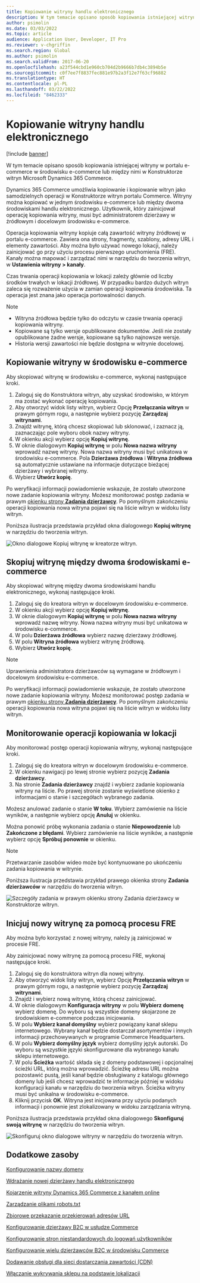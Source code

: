 ```yaml
---
title: Kopiowanie witryny handlu elektronicznego
description: W tym temacie opisano sposób kopiowania istniejącej witryny w portalu e-commerce w środowisku e-commerce lub między nimi w Konstruktorze witryn Microsoft Dynamics 365 Commerce.
author: psimolin
ms.date: 03/03/2022
ms.topic: article
audience: Application User, Developer, IT Pro
ms.reviewer: v-chgriffin
ms.search.region: Global
ms.author: psimolin
ms.search.validFrom: 2017-06-20
ms.openlocfilehash: a23f544cbd1e960cb704d2b9666b7db4c3894b5e
ms.sourcegitcommit: c0f7ee7f8837fec881e97b2a3f12e7f63cf96882
ms.translationtype: HT
ms.contentlocale: pl-PL
ms.lasthandoff: 03/22/2022
ms.locfileid: "8462333"
---
```

# <a name="copy-an-e-commerce-site"></a>Kopiowanie witryny handlu elektronicznego

[!include [banner](../includes/banner.md)]

W tym temacie opisano sposób kopiowania istniejącej witryny w portalu e-commerce w środowisku e-commerce lub między nimi w Konstruktorze witryn Microsoft Dynamics 365 Commerce.

Dynamics 365 Commerce umożliwia kopiowanie i kopiowanie witryn jako samodzielnych operacji w Konstruktorze witryn portalu Commerce. Witryny można kopiować w jednym środowisku e-commerce lub między dwoma środowiskami handlu elektronicznego. Użytkownik, który zainicjował operację kopiowania witryny, musi być administratorem dzierżawy w źródłowym i docelowym środowisku e-commerce.

Operacja kopiowania witryny kopiuje całą zawartość witryny źródłowej w portalu e-commerce. Zawiera ona strony, fragmenty, szablony, adresy URL i elementy zawartości. Aby można było używać nowego lokacji, należy zainicjować go przy użyciu procesu pierwszego uruchomienia (FRE). Kanały można mapować i zarządzać nimi w narzędziu do tworzenia witryn, w **Ustawienia witryny \> kanały**.

Czas trwania operacji kopiowania w lokacji zależy głównie od liczby środków trwałych w lokacji źródłowej. W przypadku bardzo dużych witryn zaleca się rozważenie użycia w zamian operacji kopiowania środowiska. Ta operacja jest znana jako operacja portowalności danych.

> [!NOTE]
> - Witryna źródłowa będzie tylko do odczytu w czasie trwania operacji kopiowania witryny.
> - Kopiowane są tylko wersje opublikowane dokumentów. Jeśli nie zostały opublikowane żadne wersje, kopiowane są tylko najnowsze wersje.
> - Historia wersji zawartości nie będzie dostępna w witrynie docelowej.

## <a name="copy-a-site-within-an-e-commerce-environment"></a>Kopiowanie witryny w środowisku e-commerce

Aby skopiować witrynę w środowisku e-commerce, wykonaj następujące kroki.

1. Zaloguj się do Konstruktora witryn, aby uzyskać środowisko, w którym ma zostać wykonać operację kopiowania.
1. Aby otworzyć widok listy witryn, wybierz Opcję **Przełączania witryn** w prawym górnym rogu, a następnie wybierz pozycję **Zarządzaj witrynami**.
1. Znajdź witrynę, którą chcesz skopiować lub sklonować, i zaznacz ją, zaznaczając pole wyboru obok nazwy witryny.
1. W okienku akcji wybierz opcję **Kopiuj witrynę**.
1. W oknie dialogowym **Kopiuj witrynę** w polu **Nowa nazwa witryny** wprowadź nazwę witryny. Nowa nazwa witryny musi być unikatowa w środowisku e-commerce. Pola **Dzierżawa źródłowa** i **Witryna źródłowa** są automatycznie ustawiane na informacje dotyczące bieżącej dzierżawy i wybranej witryny.
1. Wybierz **Utwórz kopię**.

Po weryfikacji informacji powiadomienie wskazuje, że zostało utworzone nowe zadanie kopiowania witryny. Możesz monitorować postęp zadania w prawym [okienku strony **Zadania dzierżawcy**](#monitor-the-site-copy-operation). Po pomyślnym zakończeniu operacji kopiowania nowa witryna pojawi się na liście witryn w widoku listy witryn.

Poniższa ilustracja przedstawia przykład okna dialogowego **Kopiuj witrynę** w narzędziu do tworzenia witryn.

![Okno dialogowe Kopiuj witrynę w kreatorze witryn.](media/site-copy_1.png)

## <a name="copy-a-site-between-two-e-commerce-environments"></a>Skopiuj witrynę między dwoma środowiskami e-commerce

Aby skopiować witrynę między dwoma środowiskami handlu elektronicznego, wykonaj następujące kroki.

1. Zaloguj się do kreatora witryn w docelowym środowisku e-commerce.
1. W okienku akcji wybierz opcję **Kopiuj witrynę**.
1. W oknie dialogowym **Kopiuj witrynę** w polu **Nowa nazwa witryny** wprowadź nazwę witryny. Nowa nazwa witryny musi być unikatowa w środowisku e-commerce.
1. W polu **Dzierżawa źródłowa** wybierz nazwę dzierżawy źródłowej.
1. W polu **Witryna źródłowa** wybierz witrynę źródłową.
1. Wybierz **Utwórz kopię**.

> [!NOTE]
> Uprawnienia administratora dzierżawców są wymagane w źródłowym i docelowym środowisku e-commerce.

Po weryfikacji informacji powiadomienie wskazuje, że zostało utworzone nowe zadanie kopiowania witryny. Możesz monitorować postęp zadania w prawym [okienku strony **Zadania dzierżawcy**](#monitor-the-site-copy-operation). Po pomyślnym zakończeniu operacji kopiowania nowa witryna pojawi się na liście witryn w widoku listy witryn.

## <a name="monitor-the-site-copy-operation"></a>Monitorowanie operacji kopiowania w lokacji

Aby monitorować postęp operacji kopiowania witryny, wykonaj następujące kroki.

1. Zaloguj się do kreatora witryn w docelowym środowisku e-commerce.
1. W okienku nawigacji po lewej stronie wybierz pozycję **Zadania dzierżawcy**.
1. Na stronie **Zadania dzierżawcy** znajdź i wybierz zadanie kopiowania witryny na liście. Po prawej stronie zostanie wyświetlone okienko z informacjami o stanie i szczegółach wybranego zadania.

Możesz anulować zadanie o stanie **W toku**. Wybierz zamówienie na liście wyników, a następnie wybierz opcję **Anuluj** w okienku.

Można ponowić próbę wykonania zadania o stanie **Niepowodzenie** lub **Zakończone z błędami**. Wybierz zamówienie na liście wyników, a następnie wybierz opcję **Spróbuj ponownie** w okienku.

> [!NOTE]
> Przetwarzanie zasobów wideo może być kontynuowane po ukończeniu zadania kopiowania w witrynie.

Poniższa ilustracja przedstawia przykład prawego okienka strony **Zadania dzierżawców** w narzędziu do tworzenia witryn.

![Szczegóły zadania w prawym okienku strony Zadania dzierżawcy w Konstruktorze witryn.](media/site-copy_2.png)

## <a name="initialize-a-new-site-by-using-the-fre-process"></a>Inicjuj nowy witrynę za pomocą procesu FRE

Aby można było korzystać z nowej witryny, należy ją zainicjować w procesie FRE.

Aby zainicjować nowy witrynę za pomocą procesu FRE, wykonaj następujące kroki.

1. Zaloguj się do konstruktora witryn dla nowej witryny.
1. Aby otworzyć widok listy witryn, wybierz Opcję **Przełączania witryn** w prawym górnym rogu, a następnie wybierz pozycję **Zarządzaj witrynami**.
1. Znajdź i wybierz nową witrynę, którą chcesz zainicjować.
1. W oknie dialogowym **Konfiguracja witryny** w polu **Wybierz domenę** wybierz domenę. Do wyboru są wszystkie domeny skojarzone ze środowiskiem e-commerce podczas inicjowania.
1. W polu **Wybierz kanał domyślny** wybierz powiązany kanał sklepu internetowego. Wybrany kanał będzie dostarczał asortymentów i innych informacji przechowywanych w programie Commerce Headquarters.
1. W polu **Wybierz domyślny język** wybierz domyślny język autorski. Do wyboru są wszystkie języki skonfigurowane dla wybranego kanału sklepu internetowego.
1. W polu **Ścieżka** wartość składa się z domeny podstawowej i opcjonalnej ścieżki URL, którą można wprowadzić. Ścieżkę adresu URL można pozostawić pustą, jeśli kanał będzie obsługiwany z katalogu głównego domeny lub jeśli chcesz wprowadzić te informacje później w widoku konfiguracji kanału w narzędziu do tworzenia witryn. Ścieżka witryny musi być unikalna w środowisku e-commerce.
1. Kliknij przycisk **OK**. Witryna jest inicjowana przy użyciu podanych informacji i ponownie jest zlokalizowany w widoku zarządzania witryną.

Poniższa ilustracja przedstawia przykład okna dialogowego **Skonfiguruj swoją witrynę** w narzędziu do tworzenia witryn.

![Skonfiguruj okno dialogowe witryny w narzędziu do tworzenia witryn.](media/site-copy_3.png)

## <a name="additional-resources"></a>Dodatkowe zasoby

[Konfigurowanie nazwy domeny](configure-your-domain-name.md)

[Wdrażanie nowej dzierżawy handlu elektronicznego](deploy-ecommerce-site.md)

[Kojarzenie witryny Dynamics 365 Commerce z kanałem online](associate-site-online-store.md)

[Zarządzanie plikami robots.txt](manage-robots-txt-files.md)

[Zbiorowe przekazanie przekierowań adresów URL](upload-bulk-redirects.md)

[Konfigurowanie dzierżawy B2C w usłudze Commerce](set-up-b2c-tenant.md)

[Konfigurowanie stron niestandardowych do logowań użytkowników](custom-pages-user-logins.md)

[Konfigurowanie wielu dzierżawców B2C w środowisku Commerce](configure-multi-b2c-tenants.md)

[Dodawanie obsługi dla sieci dostarczania zawartości (CDN)](add-cdn-support.md)

[Włączanie wykrywania sklepu na podstawie lokalizacji](enable-store-detection.md)
